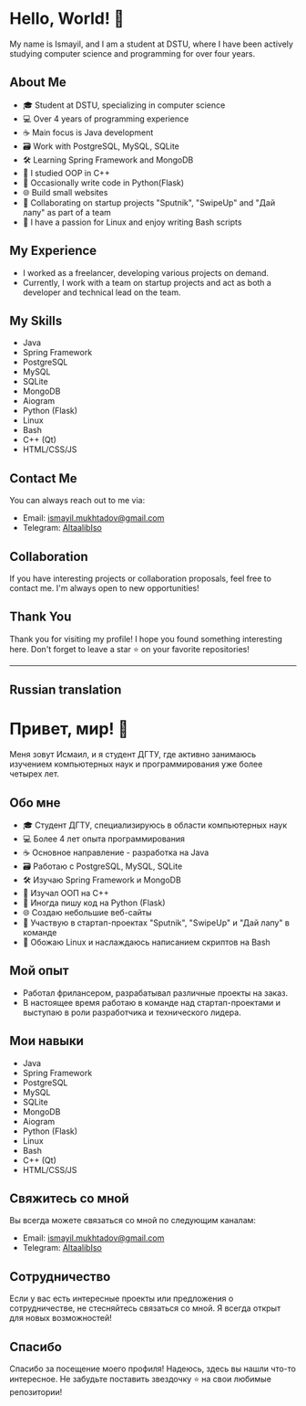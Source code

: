 # Hello, World! 👋

My name is Ismayil, and I am a student at DSTU, where I have been actively studying computer science and programming for over four years.

## About Me
- 🎓 Student at DSTU, specializing in computer science
- 💻 Over 4 years of programming experience
- ☕ Main focus is Java development
- 🗃️ Work with PostgreSQL, MySQL, SQLite
- 🛠️ Learning Spring Framework and MongoDB
- 🧠 I studied OOP in C++
- 🐍 Occasionally write code in Python(Flask)
- 🌐 Build small websites
- 💼 Collaborating on startup projects "Sputnik", "SwipeUp" and "Дай лапу" as part of a team
- 🐧 I have a passion for Linux and enjoy writing Bash scripts

## My Experience
- I worked as a freelancer, developing various projects on demand.
- Currently, I work with a team on startup projects and act as both a developer and technical lead on the team.

## My Skills
- Java
- Spring Framework
- PostgreSQL
- MySQL
- SQLite
- MongoDB
- Aiogram
- Python (Flask)
- Linux
- Bash
- C++ (Qt)
- HTML/CSS/JS

## Contact Me
You can always reach out to me via:
- Email: ismayil.mukhtadov@gmail.com
- Telegram: [AltaalibIso](https://t.me/AltaalibIso)

## Collaboration
If you have interesting projects or collaboration proposals, feel free to contact me. I'm always open to new opportunities!

## Thank You
Thank you for visiting my profile! I hope you found something interesting here. Don't forget to leave a star ⭐ on your favorite repositories!

-------------------------------------------------------------------------------------------------------------------------------------
Russian translation
-------------------------------------------------------------------------------------------------------------------------------------

# Привет, мир! 👋

Меня зовут Исмаил, и я студент ДГТУ, где активно занимаюсь изучением компьютерных наук и программирования уже более четырех лет.

## Обо мне
- 🎓 Студент ДГТУ, специализируюсь в области компьютерных наук
- 💻 Более 4 лет опыта программирования
- ☕ Основное направление - разработка на Java
- 🗃️ Работаю с PostgreSQL, MySQL, SQLite
- 🛠️ Изучаю Spring Framework и MongoDB
- 🧠 Изучал ООП на C++
- 🐍 Иногда пишу код на Python (Flask)
- 🌐 Создаю небольшие веб-сайты
- 💼 Участвую в стартап-проектах "Sputnik", "SwipeUp" и "Дай лапу" в команде
- 🐧 Обожаю Linux и наслаждаюсь написанием скриптов на Bash

## Мой опыт
- Работал фрилансером, разрабатывал различные проекты на заказ.
- В настоящее время работаю в команде над стартап-проектами и выступаю в роли разработчика и технического лидера.

## Мои навыки
- Java
- Spring Framework
- PostgreSQL
- MySQL
- SQLite
- MongoDB
- Aiogram
- Python (Flask)
- Linux
- Bash
- C++ (Qt)
- HTML/CSS/JS

## Свяжитесь со мной
Вы всегда можете связаться со мной по следующим каналам:
- Email: ismayil.mukhtadov@gmail.com
- Telegram: [AltaalibIso](https://t.me/AltaalibIso)

## Сотрудничество
Если у вас есть интересные проекты или предложения о сотрудничестве, не стесняйтесь связаться со мной. Я всегда открыт для новых возможностей!

## Спасибо
Спасибо за посещение моего профиля! Надеюсь, здесь вы нашли что-то интересное. Не забудьте поставить звездочку ⭐ на свои любимые репозитории!

